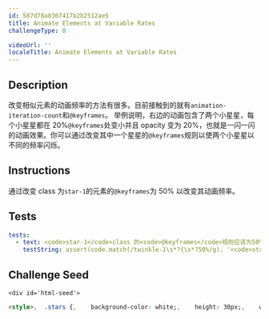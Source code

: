 ```yaml
---
id: 587d78a8367417b2b2512ae5
title: Animate Elements at Variable Rates
challengeType: 0

videoUrl: ''
localeTitle: Animate Elements at Variable Rates
---
```


## Description
<section id='description'>
改变相似元素的动画频率的方法有很多。目前接触到的就有<code>animation-iteration-count</code>和<code>@keyframes</code>。
举例说明，右边的动画包含了两个小星星，每个小星星都在 20%<code>@keyframes</code>处变小并且 opacity 变为 20%，也就是一闪一闪的动画效果。你可以通过改变其中一个星星的<code>@keyframes</code>规则以使两个小星星以不同的频率闪烁。
</section>

## Instructions
<section id='instructions'>
通过改变 class 为<code>star-1</code>的元素的<code>@keyframes</code>为 50% 以改变其动画频率。
</section>

## Tests
<section id='tests'>

```yml
tests:
  - text: <code>star-1</code>class 的<code>@keyframes</code>规则应该为50%。
    testString: assert(code.match(/twinkle-1\s*?{\s*?50%/g), '<code>star-1</code>class 的<code>@keyframes</code>规则应该为50%。');

```

</section>

## Challenge Seed
<section id='challengeSeed'>

    <div id='html-seed'>
```html
<style>,  .stars {,    background-color: white;,    height: 30px;,    width: 30px;,    border-radius: 50%;,    animation-iteration-count: infinite;,  },,  .star-1 {,    margin-top: 15%; ,    margin-left: 60%;,    animation-name: twinkle-1;,    animation-duration: 1s;,  },,  .star-2 {,    margin-top: 25%;,    margin-left: 25%;,    animation-name: twinkle-2;,    animation-duration: 1s;,  },,  @keyframes twinkle-1 {,    20% {,      transform: scale(0.5);,      opacity: 0.5;,    },  },,  @keyframes twinkle-2 {,    20% {,      transform: scale(0.5);,      opacity: 0.5;,    },  },,  #back {,    position: fixed;,    padding: 0;,    margin: 0;,    top: 0;,    left: 0;,    width: 100%;,    height: 100%;,    background: linear-gradient(black, #000099, #66c2ff, #ffcccc, #ffeee6);,  },</style>,,<div id="back"></div>,<div class="star-1 stars"></div>,<div class="star-2 stars"></div>
```





</div>





</section>

              